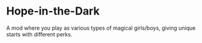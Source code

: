 # Hope-in-the-Dark
A mod where you play as various types of magical girls/boys, giving unique starts with different perks.
